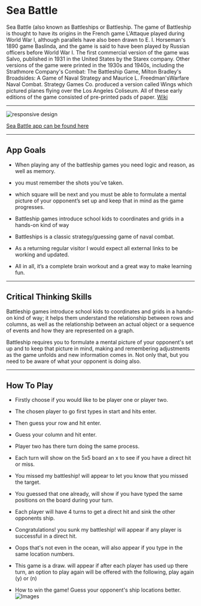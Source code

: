 # Sea Battle

Sea Battle (also known as Battleships or Battleship. The game of Battleship is thought to have its origins in the French game L'Attaque played during World War I, although parallels have also been drawn to E. I. Horseman's 1890 game Baslinda, and the game is said to have been played by Russian officers before World War I.  The first commercial version of the game was Salvo, published in 1931 in the United States by the Starex company. Other versions of the game were printed in the 1930s and 1940s, including the Strathmore Company's Combat: The Battleship Game, Milton Bradley's Broadsides: A Game of Naval Strategy and Maurice L. Freedman'sWarfare Naval Combat. Strategy Games Co. produced a version called Wings which pictured planes flying over the Los Angeles Coliseum. All of these early editions of the game consisted of pre-printed pads of paper. [Wiki](https://en.wikipedia.org/wiki/Battleship)

---

![responsive design]()


 [Sea Battle app can be found here ]()

---
  App Goals
---


* When playing any of the battleship games you need logic and reason, as well as memory.

* you must remember the shots you’ve taken.

* which square will be next and you must be able to formulate a mental picture of your opponent’s set up and keep that in mind as the game progresses.

* Battleship games introduce school kids to coordinates and grids in a hands-on kind of way

* Battleships is a classic strategy/guessing game of naval combat.

* As a returning regular visitor I would expect all external links to be working and updated.

* All in all, it’s a complete brain workout and a great way to make learning fun.

___

Critical Thinking Skills
---
 Battleship games introduce school kids to coordinates and grids in a hands-on kind of way; it helps them understand the relationship between rows and columns, as well as the relationship between an actual object or a sequence of events and how they are represented on a graph.

Battleship requires you to formulate a mental picture of your opponent's set up and to keep that picture in mind, making and remembering adjustments as the game unfolds and new information comes in. Not only that, but you need to be aware of what your opponent is doing also.

___

 How To Play 
--- 

   * Firstly choose if you would like to be player one or player two.

   * The chosen player to go first types in start and hits enter.

   * Then guess your row and hit enter.

   * Guess your column and hit enter.

   * Player two has there turn doing the same process.

   * Each turn will show on the 5x5 board an x to see if you have a direct hit or miss.

   * You missed my battleship! will appear to let you know that you missed the target.

   * You guessed that one already, will show if you have typed the same positions on the board during your turn.

   * Each player will have 4 turns to get a direct hit and sink the other opponents ship.

   * Congratulations! you sunk my battleship! will appear if any player is successful in a direct hit.

   * Oops that's not even in the ocean, will also appear if you type in the same location numbers.

   * This game is a draw. will appear if after each player has used up there turn, an option to play again will be offered with the following, play again (y) or (n) 

   * How to win the game! Guess your opponent's ship locations better. ![Images](https://github.com/Flow-matic/sea-battle/tree/main/images)
